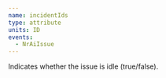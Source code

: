 ```yaml
---
name: incidentIds
type: attribute
units: ID
events:
  - NrAiIssue
---
```


Indicates whether the issue is idle (true/false).